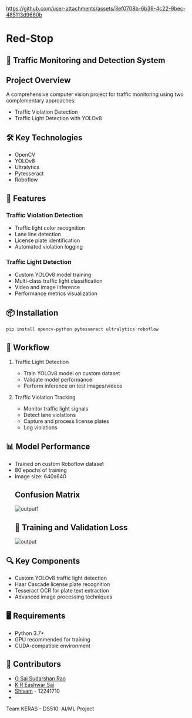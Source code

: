 https://github.com/user-attachments/assets/3ef0708b-6b36-4c22-9bec-485113d9660b
# Red-Stop
## 🚦 Traffic Monitoring and Detection System

## Project Overview
A comprehensive computer vision project for traffic monitoring using two complementary approaches:
- Traffic Violation Detection
- Traffic Light Detection with YOLOv8

## 🛠 Key Technologies
- OpenCV
- YOLOv8
- Ultralytics
- Pytesseract
- Roboflow

## 🌟 Features
### Traffic Violation Detection
- Traffic light color recognition
- Lane line detection
- License plate identification
- Automated violation logging

### Traffic Light Detection
- Custom YOLOv8 model training
- Multi-class traffic light classification
- Video and image inference
- Performance metrics visualization

## 📦 Installation
```bash
pip install opencv-python pytesseract ultralytics roboflow
```

## 🚀 Workflow
1. Traffic Light Detection
   - Train YOLOv8 model on custom dataset
   - Validate model performance
   - Perform inference on test images/videos

2. Traffic Violation Tracking
   - Monitor traffic light signals
   - Detect lane violations
   - Capture and process license plates
   - Log violations

## 📊 Model Performance
- Trained on custom Roboflow dataset
- 80 epochs of training
- Image size: 640x640
  ## Confusion Matrix
  ![output1](https://github.com/user-attachments/assets/1acc473c-c86b-4729-83f6-c59847f9db19)
  ## 🚦 Training and Validation Loss
  ![output](https://github.com/user-attachments/assets/63c3f60c-e708-426c-8fd6-c7be41eee393)


## 🔍 Key Components
- Custom YOLOv8 traffic light detection
- Haar Cascade license plate recognition
- Tesseract OCR for plate text extraction
- Advanced image processing techniques

## 🖥️ Requirements
- Python 3.7+
- GPU recommended for training
- CUDA-compatible environment

## 👥 Contributors
- [G Sai Sudarshan Rao]()
- [K R Eashwar Sai]()
- [Shivam](https://github.com/Ayush-mishra-0-0/cs550) - 12241710
- 
Team KERAS - DS510: AI/ML Project
